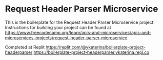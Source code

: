 # Request Header Parser Microservice

This is the boilerplate for the Request Header Parser Microservice project. Instructions for building your project can be found at https://www.freecodecamp.org/learn/apis-and-microservices/apis-and-microservices-projects/request-header-parser-microservice


Completed at Replit
https://replit.com/@ykaterina/boilerplate-project-headerparser
https://boilerplate-project-headerparser.ykaterina.repl.co
